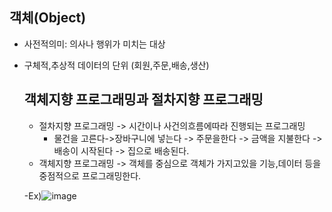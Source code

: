## 객체(Object)
- 사전적의미: 의사나 행위가 미치는 대상
- 구체적,추상적 데이터의 단위 (회원,주문,배송,생산)

  ## 객체지향 프로그래밍과 절차지향 프로그래밍
  - 절차지향 프로그래밍 -> 시간이나 사건의흐름에따라 진행되는 프로그래밍
    - 물건을 고른다->장바구니에 넣는다 -> 주문을한다 -> 금액을 지불한다 -> 배송이 시작된다 -> 집으로 배송된다.
  - 객체지향 프로그래밍 -> 객체를 중심으로 객체가 가지고있을 기능,데이터 등을 중점적으로 프로그래밍한다.

  -Ex)![image](https://github.com/GukSense/Java-Study/assets/101082667/dfb93d70-13c6-45a8-8eee-6352ed6f9c3d)

    
